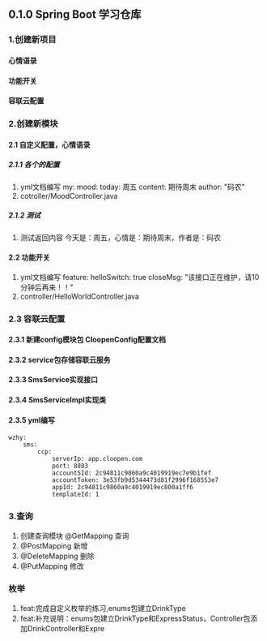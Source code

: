 ## 0.1.0 Spring Boot 学习仓库
### 1.创建新项目
#### 心情语录
#### 功能开关
#### 容联云配置
### 2.创建新模块
#### 2.1 自定义配置，心情语录
##### 2.1.1 各个的配置
1. yml文档编写
   my:
   mood:
   today: 周五
   content: 期待周末
   author: "码农"
2. cotroller/MoodController.java
##### 2.1.2 测试
1. 测试返回内容
   今天是：周五，心情是：期待周末，作者是：码农 
#### 2.2 功能开关
1. yml文档编写
   feature:
   helloSwitch: true
   closeMsg: "该接口正在维护，请10分钟后再来！！"
2. controller/HelloWorldController.java
### 2.3 容联云配置
#### 2.3.1 新建config模块包 CloopenConfig配置文档
#### 2.3.2 service包存储容联云服务
#### 2.3.3 SmsService实现接口
#### 2.3.4 SmsServiceImpl实现类
#### 2.3.5 yml编写

```
wzhy: 
    sms:
        ccp:
            serverIp: app.cloopen.com
            port: 8883
            accountSId: 2c94811c9860a9c4019919ec7e9b1fef
            accountToken: 3e53fb9d5344473d81f2996f168553e7
            appId: 2c94811c9860a9c4019919ec800a1ff6
            templateId: 1
```
### 3.查询
1. 创建查询模块  @GetMapping 查询
2. @PostMapping 新增
3. @DeleteMapping 删除
4. @PutMapping 修改
### 枚举
1. feat:完成自定义枚举的练习,enums包建立DrinkType
2. feat:补充说明：enums包建立DrinkType和ExpressStatus，Controller包添加DrinkController和Expre